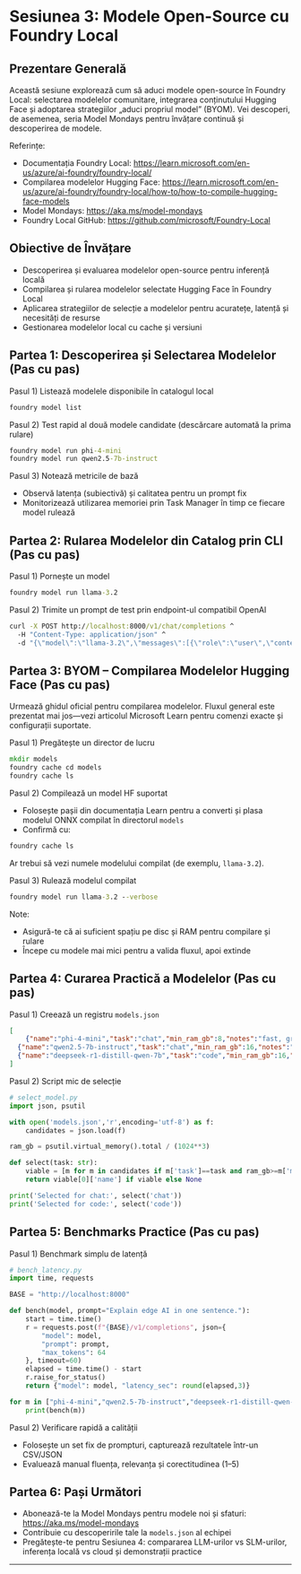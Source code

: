 <!--
CO_OP_TRANSLATOR_METADATA:
{
  "original_hash": "eb6ccbc99954b9db058c3fabdbf39cc5",
  "translation_date": "2025-09-23T01:01:21+00:00",
  "source_file": "Module08/03.OpenSourceModels.md",
  "language_code": "ro"
}
-->
# Sesiunea 3: Modele Open-Source cu Foundry Local

## Prezentare Generală

Această sesiune explorează cum să aduci modele open-source în Foundry Local: selectarea modelelor comunitare, integrarea conținutului Hugging Face și adoptarea strategiilor „aduci propriul model” (BYOM). Vei descoperi, de asemenea, seria Model Mondays pentru învățare continuă și descoperirea de modele.

Referințe:
- Documentația Foundry Local: https://learn.microsoft.com/en-us/azure/ai-foundry/foundry-local/
- Compilarea modelelor Hugging Face: https://learn.microsoft.com/en-us/azure/ai-foundry/foundry-local/how-to/how-to-compile-hugging-face-models
- Model Mondays: https://aka.ms/model-mondays
- Foundry Local GitHub: https://github.com/microsoft/Foundry-Local

## Obiective de Învățare
- Descoperirea și evaluarea modelelor open-source pentru inferență locală
- Compilarea și rularea modelelor selectate Hugging Face în Foundry Local
- Aplicarea strategiilor de selecție a modelelor pentru acuratețe, latență și necesități de resurse
- Gestionarea modelelor local cu cache și versiuni

## Partea 1: Descoperirea și Selectarea Modelelor (Pas cu pas)

Pasul 1) Listează modelele disponibile în catalogul local  
```cmd
foundry model list
```
  
Pasul 2) Test rapid al două modele candidate (descărcare automată la prima rulare)  
```cmd
foundry model run phi-4-mini
foundry model run qwen2.5-7b-instruct
```
  
Pasul 3) Notează metricile de bază  
- Observă latența (subiectivă) și calitatea pentru un prompt fix  
- Monitorizează utilizarea memoriei prin Task Manager în timp ce fiecare model rulează  

## Partea 2: Rularea Modelelor din Catalog prin CLI (Pas cu pas)

Pasul 1) Pornește un model  
```cmd
foundry model run llama-3.2
```
  
Pasul 2) Trimite un prompt de test prin endpoint-ul compatibil OpenAI  
```cmd
curl -X POST http://localhost:8000/v1/chat/completions ^
  -H "Content-Type: application/json" ^
  -d "{\"model\":\"llama-3.2\",\"messages\":[{\"role\":\"user\",\"content\":\"Say hello in 5 words.\"}]}"

```
  

## Partea 3: BYOM – Compilarea Modelelor Hugging Face (Pas cu pas)

Urmează ghidul oficial pentru compilarea modelelor. Fluxul general este prezentat mai jos—vezi articolul Microsoft Learn pentru comenzi exacte și configurații suportate.

Pasul 1) Pregătește un director de lucru  
```cmd
mkdir models
foundry cache cd models
foundry cache ls
```
  
Pasul 2) Compilează un model HF suportat  
- Folosește pașii din documentația Learn pentru a converti și plasa modelul ONNX compilat în directorul `models`  
- Confirmă cu:  
```cmd
foundry cache ls
```
  
Ar trebui să vezi numele modelului compilat (de exemplu, `llama-3.2`).  

Pasul 3) Rulează modelul compilat  
```cmd
foundry model run llama-3.2 --verbose
```
  
Note:  
- Asigură-te că ai suficient spațiu pe disc și RAM pentru compilare și rulare  
- Începe cu modele mai mici pentru a valida fluxul, apoi extinde  

## Partea 4: Curarea Practică a Modelelor (Pas cu pas)

Pasul 1) Creează un registru `models.json`  
```json
[
    {"name":"phi-4-mini","task":"chat","min_ram_gb":8,"notes":"fast, great for general chat"},
  {"name":"qwen2.5-7b-instruct","task":"chat","min_ram_gb":16,"notes":"larger context, good reasoning"},
  {"name":"deepseek-r1-distill-qwen-7b","task":"code","min_ram_gb":16,"notes":"coding-oriented"}
]
```
  
Pasul 2) Script mic de selecție  
```python
# select_model.py
import json, psutil

with open('models.json','r',encoding='utf-8') as f:
    candidates = json.load(f)

ram_gb = psutil.virtual_memory().total / (1024**3)

def select(task: str):
    viable = [m for m in candidates if m['task']==task and ram_gb>=m['min_ram_gb']]
    return viable[0]['name'] if viable else None

print('Selected for chat:', select('chat'))
print('Selected for code:', select('code'))
```
  

## Partea 5: Benchmarks Practice (Pas cu pas)

Pasul 1) Benchmark simplu de latență  
```python
# bench_latency.py
import time, requests

BASE = "http://localhost:8000"

def bench(model, prompt="Explain edge AI in one sentence."):
    start = time.time()
    r = requests.post(f"{BASE}/v1/completions", json={
        "model": model,
        "prompt": prompt,
        "max_tokens": 64
    }, timeout=60)
    elapsed = time.time() - start
    r.raise_for_status()
    return {"model": model, "latency_sec": round(elapsed,3)}

for m in ["phi-4-mini","qwen2.5-7b-instruct","deepseek-r1-distill-qwen-7b"]:
    print(bench(m))
```
  
Pasul 2) Verificare rapidă a calității  
- Folosește un set fix de prompturi, capturează rezultatele într-un CSV/JSON  
- Evaluează manual fluența, relevanța și corectitudinea (1–5)  

## Partea 6: Pași Următori
- Abonează-te la Model Mondays pentru modele noi și sfaturi: https://aka.ms/model-mondays  
- Contribuie cu descoperirile tale la `models.json` al echipei  
- Pregătește-te pentru Sesiunea 4: compararea LLM-urilor vs SLM-urilor, inferența locală vs cloud și demonstrații practice  

---

